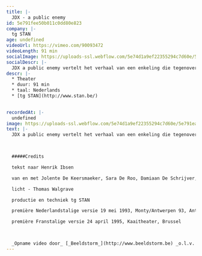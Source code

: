 ```yaml
---
title: |-
  JDX - a public enemy
id: 5e791fee50b011c0dd80e823
company: |-
  tg STAN
age: undefined
videoUrl: https://vimeo.com/90093472
videoLength: 91 min
socialImage: https://uploads-ssl.webflow.com/5e74d1a9ef22355294c7d60e/5e791ea06b850ef371dd7ffa_JDX%20F00035.jpg
socialDescr: |-
  JDX a public enemy vertelt het verhaal van een enkeling die tegenover een maatschappelijke en politieke meerderheid staat. Een dokter ontdekt dat het water in het nieuwe kuuroord ernstig vervuild is. Zijn broer, de burgemeester van de stad, weigert op te treden wegens de zware financiële gevolgen die dat zou hebben. Uiteindelijk wordt de dokter als een vijand van het volk gebrandmerkt, want de bevolking denkt dat haar welvaart bedreigd wordt. De rol van de media en de valkuilen van de democratie worden uitvoerig belicht. In agitpropstijl stelt de voorstelling het totaal gebrek aan oprechtheid in een democratie aan de kaak, het gesjoemel, de leugens en intimidatie, het bedrog van de bevolking en de onverdraagzaamheid.
descr: |-
  * Theater
  * duur: 91 min
  * taal: Nederlands
  * [tg STAN](http://www.stan.be/)

  ‍
recordedAt: |-
  undefined
image: https://uploads-ssl.webflow.com/5e74d1a9ef22355294c7d60e/5e791ea06b850ef371dd7ffa_JDX%20F00035.jpg
text: |-
  JDX a public enemy vertelt het verhaal van een enkeling die tegenover een maatschappelijke en politieke meerderheid staat. Een dokter ontdekt dat het water in het nieuwe kuuroord ernstig vervuild is. Zijn broer, de burgemeester van de stad, weigert op te treden wegens de zware financiële gevolgen die dat zou hebben. Uiteindelijk wordt de dokter als een vijand van het volk gebrandmerkt, want de bevolking denkt dat haar welvaart bedreigd wordt. De rol van de media en de valkuilen van de democratie worden uitvoerig belicht. In agitpropstijl stelt de voorstelling het totaal gebrek aan oprechtheid in een democratie aan de kaak, het gesjoemel, de leugens en intimidatie, het bedrog van de bevolking en de onverdraagzaamheid.

  ‍

  #####Credits

  tekst naar Henrik Ibsen

  van en met Jolente De Keersmaeker, Sara De Roo, Damiaan De Schrijver, Frank Vercruyssen en Natali Broods of Tine Embrechts of Annette Kouwenhoven of Stijn Van Opstal of Mieke Verdin

  licht - Thomas Walgrave

  productie en techniek tg STAN

  première Nederlandstalige versie 19 mei 1993, Monty/Antwerpen 93, Antwerpen

  première Franstalige versie 24 april 1995, Kaaitheater, Brussel

  ‍

  _Opname video door_ [_Beeldstorm_](http://www.beeldstorm.be) _o.l.v. Jan Bosteels_
---
```

